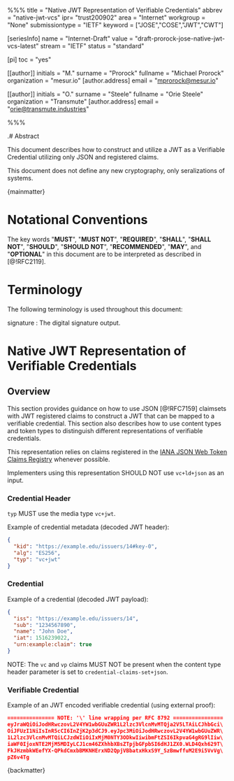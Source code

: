 %%%
title = "Native JWT Representation of Verifiable Credentials"
abbrev = "native-jwt-vcs"
ipr= "trust200902"
area = "Internet"
workgroup = "None"
submissiontype = "IETF"
keyword = ["JOSE","COSE","JWT","CWT"]

[seriesInfo]
name = "Internet-Draft"
value = "draft-prorock-jose-native-jwt-vcs-latest"
stream = "IETF"
status = "standard"

[pi]
toc = "yes"

[[author]]
initials = "M."
surname = "Prorock"
fullname = "Michael Prorock"
organization = "mesur.io"
  [author.address]
  email = "mprorock@mesur.io"

[[author]]
initials = "O."
surname = "Steele"
fullname = "Orie Steele"
organization = "Transmute"
  [author.address]
  email = "orie@transmute.industries"


%%%

.# Abstract

This document describes how to construct and utilize
a JWT as a Verifiable Credential utilizing only JSON
and registered claims.

This document does not define any new cryptography,
only seralizations of systems.


{mainmatter}

# Notational Conventions

The key words "**MUST**", "**MUST NOT**", "**REQUIRED**", "**SHALL**", "**SHALL NOT**", "**SHOULD**",
"**SHOULD NOT**", "**RECOMMENDED**", "**MAY**", and "**OPTIONAL**" in this
document are to be interpreted as described in [@!RFC2119].

# Terminology

The following terminology is used throughout this document:

signature
: The digital signature output.


# Native JWT Representation of Verifiable Credentials

## Overview

This section provides guidance on how to use JSON [@!RFC7159] claimsets
with JWT registered claims to construct a JWT that can be mapped to a
verifiable credential. This section also describes how to use content
types and token types to distinguish different representations of
verifiable credentials.

This representation relies on claims registered in the [IANA
JSON Web Token Claims Registry](https://www.iana.org/assignments/jwt/jwt.xhtml#claims)
whenever possible.

Implementers using this representation SHOULD NOT use `vc+ld+json` as
an input.

### Credential Header

`typ` MUST use the media type `vc+jwt`.

Example of credential metadata (decoded JWT header):

```json
{
  "kid": "https://example.edu/issuers/14#key-0",
  "alg": "ES256",
  "typ": "vc+jwt"
}
```

### Credential

Example of a credential (decoded JWT payload):

```json
{ 
  "iss": "https://example.edu/issuers/14",
  "sub": "1234567890",
  "name": "John Doe",
  "iat": 1516239022,
  "urn:example:claim": true
}
```

NOTE: The `vc` and `vp` claims MUST NOT be present when the content
type header parameter is set to `credential-claims-set+json`.

### Verifiable Credential

Example of an JWT encoded verifiable credential (using external proof):

```json
=============== NOTE: '\' line wrapping per RFC 8792 ================
eyJraWQiOiJodHRwczovL2V4YW1wbGUuZWR1L2lzc3VlcnMvMTQja2V5LTAiLCJhbGci\
OiJFUzI1NiIsInR5cCI6InZjK2p3dCJ9.eyJpc3MiOiJodHRwczovL2V4YW1wbGUuZWR\
1L2lzc3VlcnMvMTQiLCJzdWIiOiIxMjM0NTY3ODkwIiwibmFtZSI6IkpvaG4gRG9lIiw\
iaWF0IjoxNTE2MjM5MDIyLCJ1cm46ZXhhbXBsZTpjbGFpbSI6dHJ1ZX0.WLD4Qxh629T\
FkJHzmbkWEefYX-QPkdCmxbBMKNHErxND2QpjVBbatxHkxS9Y_SzBmwffuM2E9i5VvVg\
pZ6v4Tg
```

{backmatter} 

